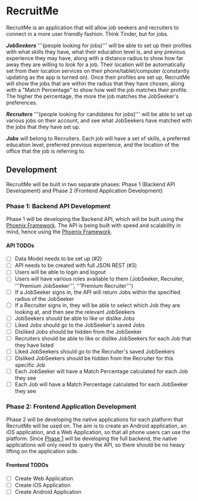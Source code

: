 # RecruitMe

RecruitMe is an application that will allow job seekers and recruiters to connect in a more user friendly fashion. Think Tinder, but for jobs.

***JobSeekers*** '''(people looking for jobs)''' will be able to set up their profiles with what skills they have, what their education level is, and any previous experience they may have, along with a distance radius to show how far away they are willing to look for a job. Their location will be automatically set from their location services on their phone/tablet/computer (constantly updating as the app is turned on). Once their profiles are set up, RecruitMe will show the jobs that are within the radius that they have chosen, along with a "Match Percentage" to show how well the job matches their profile. The higher the percentage, the more the job matches the JobSeeker's preferences.

***Recruiters*** '''(people looking for candidates for jobs)''' will be able to set up various jobs on their account, and see what JobSeekers have matched with the jobs that they have set up.

***Jobs*** will belong to Recruiters. Each job will have a set of skills, a preferred education level, preferred previous experience, and the location of the office that the job is referring to.

## Development

RecruitMe will be built in two separate phases: Phase 1 (Backend API Development) and Phase 2 (Frontend Application Development)

### Phase 1: Backend API Development

Phase 1 will be developing the Backend API, which will be built using the [Phoenix Framework](http://phoenixframework.org/). The API is being built with speed and scalability in mind, hence using the [Phoenix Framework](http://www.phoenixframework.org/blog/the-road-to-2-million-websocket-connections).

#### API TODOs

- [ ] Data Model needs to be set up (#2)
- [ ] API needs to be created with full JSON REST (#3)
- [ ] Users will be able to login and logout
- [ ] Users will have various roles available to them (JobSeeker, Recruiter, '''Premium JobSeeker''', '''Premium Recruiter''')
- [ ] If a JobSeeker signs in, the API will return Jobs within the specified radius of the JobSeeker
- [ ] If a Recruiter signs in, they will be able to select which Job they are looking at, and then see the relevant JobSeekers
- [ ] JobSeekers should be able to like or dislike Jobs
- [ ] Liked Jobs should go to the JobSeeker's saved Jobs
- [ ] Disliked Jobs should be hidden from the JobSeeker
- [ ] Recruiters should be able to like or dislike JobSeekers for each Job that they have listed
- [ ] Liked JobSeekers should go to the Recruiter's saved JobSeekers
- [ ] Disliked JobSeekers should be hidden from the Recruiter for this specific Job
- [ ] Each JobSeeker will have a Match Percentage calculated for each Job they see
- [ ] Each Job will have a Match Percentage calculated for each JobSeeker they see

### Phase 2: Frontend Application Development

Phase 2 will be developing the native applications for each platform that RecruitMe will be used on. The aim is to create an Android application, an iOS application, and a Web Application, so that all phone users can use the platform. Since [Phase 1](README.md#Phase-1) will be developing the full backend, the native applications will only need to query the API, so there should be no heavy lifting on the application side.

#### Frontend TODOs
- [ ] Create Web Application
- [ ] Create iOS Application
- [ ] Create Android Application
